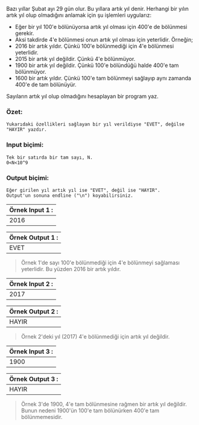 ﻿Bazı yıllar Şubat ayı 29 gün olur. Bu yıllara artık yıl denir. Herhangi bir yılın artık yıl olup olmadığını anlamak için şu işlemleri uygularız:
* Eğer bir yıl 100'e bölünüyorsa artık yıl olması için 400'e de bölünmesi gerekir.
* Aksi takdirde 4'e bölünmesi onun artık yıl olması için yeterlidir.
Örneğin;
* 2016 bir artık yıldır. Çünkü 100'e bölünmediği için 4'e bölünmesi yeterlidir.
* 2015 bir artık yıl değildir. Çünkü 4'e bölünmüyor.
* 1900 bir artık yıl değildir. Çünkü 100'e bölündüğü halde 400'e tam bölünmüyor.
* 1600 bir artık yıldır. Çünkü 100'e tam bölünmeyi sağlayıp aynı zamanda 400'e de tam bölünüyür.

Sayıların artık yıl olup olmadığını hesaplayan bir program yaz.


### Özet:
	Yukarıdaki özellikleri sağlayan bir yıl verildiyse "EVET", değilse "HAYIR" yazdır.

### Input biçimi:
	Tek bir satırda bir tam sayı, N.
	0<N<10^9

### Output biçimi:
	Eğer girilen yıl artık yıl ise "EVET", değil ise "HAYIR".
	Output'un sonuna endline ("\n") koyabilirsiniz.

| Örnek Input 1 : |
| --------------- |
| 2016            |

| Örnek Output 1 : |
| ---------------- |
| EVET             |

>Örnek 1'de sayı 100'e bölünmediği için 4'e bölünmeyi sağlaması yeterlidir. Bu yüzden 2016 bir artık yıldır.


| Örnek Input 2 : |
| --------------- |
| 2017            |

| Örnek Output 2 : |
| ---------------- |
| HAYIR            |

>Örnek 2'deki yıl (2017) 4'e bölünmediği için artık yıl değildir.


| Örnek Input 3 : |
| --------------- |
| 1900            |

| Örnek Output 3 : |
| ---------------- |
| HAYIR            |

>Örnek 3'de 1900, 4'e tam bölünmesine rağmen bir artık yıl değildir. Bunun nedeni 1900'ün 100'e tam bölünürken 400'e tam bölünmemesidir.
